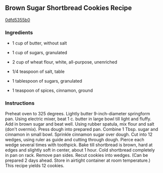 ## Brown Sugar Shortbread Cookies Recipe

[0dfd5355b0](http://cookeatshare.com/recipes/brown-sugar-shortbread-cookies-93900)

### Ingredients

 - 1 cup of butter, without salt

 - 1 cup of sugars, granulated

 - 2 cup of wheat flour, white, all-purpose, unenriched

 - 1/4 teaspoon of salt, table

 - 1 tablespoon of sugars, granulated

 - 1 teaspoon of spices, cinnamon, ground

### Instructions

Preheat oven to 325 degrees. Lightly butter 9-inch-diameter springform pan. Using electric mixer, beat 1 c. butter in large bowl till light and fluffy. Add in brown sugar and beat well. Using rubber spatula, mix flour and salt (don't overmix). Press dough into prepared pan. Combine 1 Tbsp. sugar and cinnamon in small bowl. Sprinkle cinnamon sugar over dough. Cut into 12 wedges, using ruler as guide and cutting through dough. Pierce each wedge several times with toothpick. Bake till shortbread is brown, hard at edges and slightly soft in center, about 1 hour. Cold shortbread completely in pan on rack. Remove pan sides. Recut cookies into wedges. (Can be prepared 2 days ahead. Store in airtight container at room temperature.) This recipe yields 12 cookies.